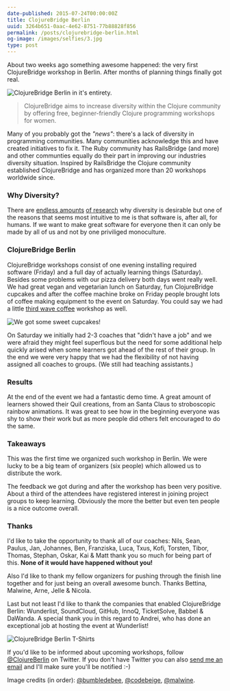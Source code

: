 ```yaml
---
date-published: 2015-07-24T00:00:00Z
title: ClojureBridge Berlin
uuid: 3264b651-0aac-4e62-8751-77b88828f856
permalink: /posts/clojurebridge-berlin.html
og-image: /images/selfies/3.jpg
type: post
---
```


About two weeks ago something awesome happened: the very first
ClojureBridge workshop in Berlin. After months of planning things
finally got real.

![ClojureBridge Berlin in it's entirety.](/images/clojurebridge-group-picture.jpg)

> ClojureBridge aims to increase diversity within the Clojure
> community by offering free, beginner-friendly Clojure programming
> workshops for women.

Many of you probably got the *"news"*: there's a lack of diversity in
programming communities. Many communities acknowledge this and have
created initiatives to fix it. The Ruby community has RailsBridge (and
more) and other communties equally do their part in improving our
industries diversity situation. Inspired by RailsBridge the Clojure
community established ClojureBridge and has organized more than 20
workshops worldwide since.

### Why Diversity?

There are
[endless amounts](http://www.ncwit.org/sites/default/files/resources/impactgenderdiversitytechbusinessperformance_print.pdf)
[of research](http://newsoffice.mit.edu/2014/workplace-diversity-can-help-bottom-line-1007)
why diversity is desirable but one of the reasons that seems most
intuitive to me is that software is, after all, for humans. If we want
to make great software for everyone then it can only be made by all of
us and not by one priviliged monoculture.

### ClojureBridge Berlin

ClojureBridge workshops consist of one evening installing required
software (Friday) and a full day of actually learning things
(Saturday). Besides some problems with our pizza delivery both days
went really well. We had great vegan and vegetarian lunch on Saturday,
fun ClojureBridge cupcakes and after the coffee machine broke on Friday
people brought lots of coffee making equipment to the event on Saturday.
You could say we had a little
[third wave coffee](https://en.wikipedia.org/wiki/Third_wave_of_coffee)
workshop as well.

![We got some sweet cupcakes!](/images/clojurebridge-cupcakes.jpg)

On Saturday we initially had 2-3 coaches that "didn't have a job" and
we were afraid they might feel superflous but the need for some
additional help quickly arised when some learners got ahead of the
rest of their group. In the end we were very happy that we had the
flexibility of not having assigned all coaches to groups. (We still
had teaching assistants.)

### Results

At the end of the event we had a fantastic demo time. A great amount
of learners showed their Quil creations, from an Santa Claus to
stroboscopic rainbow animations. It was great to see how in the
beginning everyone was shy to show their work but as more people did
others felt encouraged to do the same.

### Takeaways

This was the first time we organized such workshop in Berlin. We were
lucky to be a big team of organizers (six people) which allowed us to
distribute the work.

The feedback we got during and after the workshop has been very
positive. About a third of the attendees have registered interest in
joining project groups to keep learning. Obviously the more the better
but even ten people is a nice outcome overall.

### Thanks

I'd like to take the opportunity to thank all of our coaches: Nils,
Sean, Paulus, Jan, Johannes, Ben, Franziska, Luca, Txus, Kofi,
Torsten, Tibor, Thomas, Stephan, Oskar, Kai & Matt thank you so much
for being part of this. **None of it would have happened without you!**

Also I'd like to thank my fellow organizers for pushing through the
finish line together and for just being an overall awesome
bunch. Thanks Bettina, Malwine, Arne, Jelle & Nicola.

Last but not least I'd like to thank the companies that enabled
ClojureBridge Berlin: Wunderlist, SoundCloud, GitHub, InnoQ,
TicketSolve, Babbel & DaWanda. A special thank you in this regard to
Andrei, who has done an exceptional job at hosting the event at
Wunderlist!

![ClojureBridge Berlin T-Shirts](/images/clojurebridge-shirts.jpg)

If you'd like to be informed about upcoming workshops, follow
[@ClojureBerlin](https://twitter.com/clojureberlin) on Twitter. If you
don't have Twitter you can also
 [send me an email](mailto:martinklepsch@googlemail.com) and I'll make
 sure you'll be notified
:-)

<aside>
<p>Image credits (in order):
 <a href="https://twitter.com/bumbledebee">@bumbledebee</a>,
 <a href="https://twitter.com/codebeige/status/619804392284422144">@codebeige</a>,
 <a href="https://twitter.com/ClojureBerlin/status/619890238584963072">@malwine</a>.</p>
</aside>
